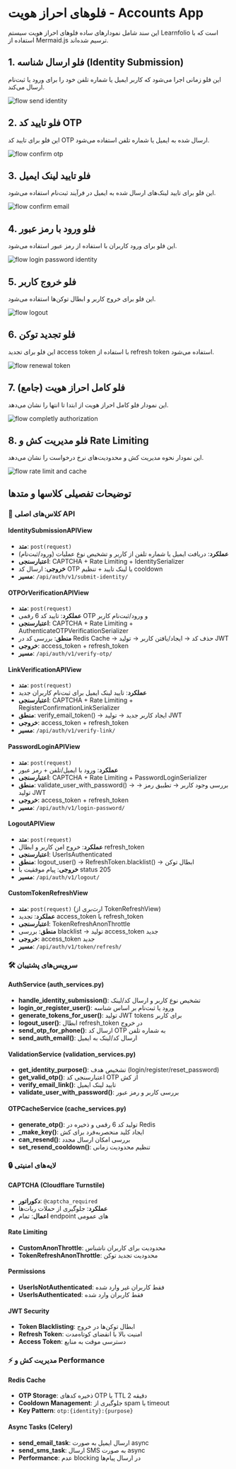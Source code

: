 # فلوهای احراز هویت - Accounts App

این سند شامل نمودارهای ساده فلوهای احراز هویت سیستم Learnfolio است که با استفاده از Mermaid.js ترسیم شده‌اند.

## 1. فلو ارسال شناسه (Identity Submission)

این فلو زمانی اجرا می‌شود که کاربر ایمیل یا شماره تلفن خود را برای ورود یا ثبت‌نام ارسال می‌کند.

![flow send identity](../../assets/accounts/request-identity.png)

## 2. فلو تایید کد OTP

این فلو برای تایید کد OTP ارسال شده به ایمیل یا شماره تلفن استفاده می‌شود.

![flow confirm otp](../../assets/accounts/confirm-otp-code.png)

## 3. فلو تایید لینک ایمیل

این فلو برای تایید لینک‌های ارسال شده به ایمیل در فرآیند ثبت‌نام استفاده می‌شود.

![flow confirm email](../../assets/accounts/confirm-email.png)

## 4. فلو ورود با رمز عبور

این فلو برای ورود کاربران با استفاده از رمز عبور استفاده می‌شود.

![flow login password identity](../../assets/accounts/login-password.png)

## 5. فلو خروج کاربر

این فلو برای خروج کاربر و ابطال توکن‌ها استفاده می‌شود.

![flow logout](../../assets/accounts/logout.png)

## 6. فلو تجدید توکن

این فلو برای تجدید access token با استفاده از refresh token استفاده می‌شود.

![flow renewal token](../../assets/accounts/renewal-token.png)

## 7. فلو کامل احراز هویت (جامع)

این نمودار فلو کامل احراز هویت از ابتدا تا انتها را نشان می‌دهد.

![flow completly authorization](../../assets/accounts/completly-authorization.png)

## 8. فلو مدیریت کش و Rate Limiting

این نمودار نحوه مدیریت کش و محدودیت‌های نرخ درخواست را نشان می‌دهد.

![flow rate limit and cache](../../assets/accounts/cache-ratelimit.png)

## توضیحات تفصیلی کلاسها و متدها

### 🔐 کلاس‌های اصلی API

#### **IdentitySubmissionAPIView**
- **متد**: `post(request)`
- **عملکرد**: دریافت ایمیل یا شماره تلفن از کاربر و تشخیص نوع عملیات (ورود/ثبت‌نام)
- **اعتبارسنجی**: CAPTCHA + Rate Limiting + IdentitySerializer
- **خروجی**: ارسال کد OTP یا لینک تایید + تنظیم cooldown
- **مسیر**: `/api/auth/v1/submit-identity/`

#### **OTPOrVerificationAPIView**
- **متد**: `post(request)`
- **عملکرد**: تایید کد 6 رقمی OTP و ورود/ثبت‌نام کاربر
- **اعتبارسنجی**: CAPTCHA + Rate Limiting + AuthenticateOTPVerificationSerializer
- **منطق**: بررسی کد در Redis Cache → حذف کد → ایجاد/یافتن کاربر → تولید JWT
- **خروجی**: access_token + refresh_token
- **مسیر**: `/api/auth/v1/verify-otp/`

#### **LinkVerificationAPIView**
- **متد**: `post(request)`
- **عملکرد**: تایید لینک ایمیل برای ثبت‌نام کاربران جدید
- **اعتبارسنجی**: CAPTCHA + Rate Limiting + RegisterConfirmationLinkSerializer
- **منطق**: verify_email_token() → ایجاد کاربر جدید → تولید JWT
- **خروجی**: access_token + refresh_token
- **مسیر**: `/api/auth/v1/verify-link/`

#### **PasswordLoginAPIView**
- **متد**: `post(request)`
- **عملکرد**: ورود با ایمیل/تلفن + رمز عبور
- **اعتبارسنجی**: CAPTCHA + Rate Limiting + PasswordLoginSerializer
- **منطق**: validate_user_with_password() → بررسی وجود کاربر → تطبیق رمز → تولید JWT
- **خروجی**: access_token + refresh_token
- **مسیر**: `/api/auth/v1/login-password/`

#### **LogoutAPIView**
- **متد**: `post(request)`
- **عملکرد**: خروج امن کاربر و ابطال refresh_token
- **اعتبارسنجی**: UserIsAuthenticated
- **منطق**: logout_user() → RefreshToken.blacklist() → ابطال توکن
- **خروجی**: پیام موفقیت با status 205
- **مسیر**: `/api/auth/v1/logout/`

#### **CustomTokenRefreshView**
- **متد**: `post(request)` (ارث‌بری از TokenRefreshView)
- **عملکرد**: تجدید access_token با refresh_token
- **اعتبارسنجی**: TokenRefreshAnonThrottle
- **منطق**: بررسی blacklist → تولید access_token جدید
- **خروجی**: access_token جدید
- **مسیر**: `/api/auth/v1/token/refresh/`

### 🛠️ سرویس‌های پشتیبان

#### **AuthService (auth_services.py)**
- **handle_identity_submission()**: تشخیص نوع کاربر و ارسال کد/لینک
- **login_or_register_user()**: ورود یا ثبت‌نام بر اساس شناسه
- **generate_tokens_for_user()**: تولید JWT tokens برای کاربر
- **logout_user()**: ابطال refresh_token در خروج
- **send_otp_for_phone()**: ارسال کد OTP به شماره تلفن
- **send_auth_email()**: ارسال کد/لینک به ایمیل

#### **ValidationService (validation_services.py)**
- **get_identity_purpose()**: تشخیص هدف (login/register/reset_password)
- **get_valid_otp()**: اعتبارسنجی کد OTP از کش
- **verify_email_link()**: تایید لینک ایمیل
- **validate_user_with_password()**: بررسی کاربر و رمز عبور

#### **OTPCacheService (cache_services.py)**
- **generate_otp()**: تولید کد 6 رقمی و ذخیره در Redis
- **_make_key()**: ایجاد کلید منحصربه‌فرد برای کش
- **can_resend()**: بررسی امکان ارسال مجدد
- **set_resend_cooldown()**: تنظیم محدودیت زمانی

### 🔒 لایه‌های امنیتی

#### **CAPTCHA (Cloudflare Turnstile)**
- **دکوراتور**: `@captcha_required`
- **عملکرد**: جلوگیری از حملات ربات‌ها
- **اعمال**: تمام endpoint های عمومی

#### **Rate Limiting**
- **CustomAnonThrottle**: محدودیت برای کاربران ناشناس
- **TokenRefreshAnonThrottle**: محدودیت تجدید توکن

#### **Permissions**
- **UserIsNotAuthenticated**: فقط کاربران غیر وارد شده
- **UserIsAuthenticated**: فقط کاربران وارد شده

#### **JWT Security**
- **Token Blacklisting**: ابطال توکن‌ها در خروج
- **Refresh Token**: امنیت بالا با انقضای کوتاه‌مدت
- **Access Token**: دسترسی موقت به منابع

### ⚡ مدیریت کش و Performance

#### **Redis Cache**
- **OTP Storage**: ذخیره کدهای OTP با TTL 2 دقیقه
- **Cooldown Management**: جلوگیری از spam با timeout
- **Key Pattern**: `otp:{identity}:{purpose}`

#### **Async Tasks (Celery)**
- **send_email_task**: ارسال ایمیل به صورت async
- **send_sms_task**: ارسال SMS به صورت async
- **Performance**: عدم blocking در ارسال پیام‌ها
